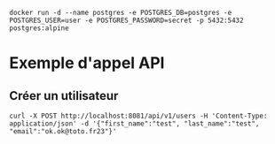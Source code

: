 `docker run -d --name postgres -e POSTGRES_DB=postgres -e POSTGRES_USER=user -e POSTGRES_PASSWORD=secret -p 5432:5432 postgres:alpine`

# Exemple d'appel API

## Créer un utilisateur
`curl -X POST http://localhost:8081/api/v1/users -H 'Content-Type: application/json' -d '{"first_name":"test", "last_name":"test", "email":"ok.ok@toto.fr23"}'`